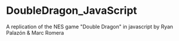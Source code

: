 # DoubleDragon_JavaScript

A replication of the NES game "Double Dragon" in javascript
by Ryan Palazón & Marc Romera
